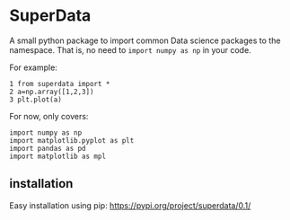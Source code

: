 # SuperData

A small python package to import common Data science packages to the namespace.
That is, no need to `import numpy as np` in your code.

For example:
```
1 from superdata import *
2 a=np.array([1,2,3])
3 plt.plot(a)
```
For now, only covers:
```
import numpy as np
import matplotlib.pyplot as plt
import pandas as pd
import matplotlib as mpl
```

## installation

Easy installation using pip: https://pypi.org/project/superdata/0.1/
